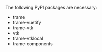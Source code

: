 The following PyPI packages are necessary:
* trame
* trame-vuetify
* trame-vtk
* vtk
* trame-vtklocal
* trame-components
